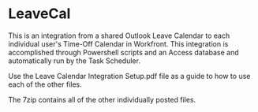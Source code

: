 # LeaveCal
This is an integration from a shared Outlook Leave Calendar to each individual user's Time-Off Calendar in Workfront.
This integration is accomplished through Powershell scripts and an Access database and automatically run by the Task Scheduler.

Use the Leave Calendar Integration Setup.pdf file as a guide to how to use each of the other files. 

The 7zip contains all of the other individually posted files.
